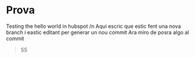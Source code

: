# Prova
Testing the hello world in hubspot /n
Aqui escric que estic fent una nova branch i eastic editant per generar un nou commit
Ara miro de posra algo al commit
>SS
